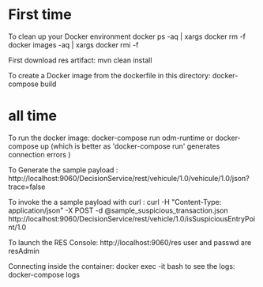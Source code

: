
# First time

To clean up your Docker environment
docker ps -aq | xargs docker rm -f
docker images -aq | xargs docker rmi -f

First download res artifact:
mvn clean install

To create a Docker image from the dockerfile in this directory:
docker-compose build

# all time

To run the docker image:
docker-compose run odm-runtime
or docker-compose up (which is better as 'docker-compose run' generates connection errors )


To Generate the sample payload : 
http://localhost:9060/DecisionService/rest/vehicule/1.0/vehicule/1.0/json?trace=false

To invoke the a sample payload with curl : 
curl -H "Content-Type: application/json" -X POST -d @sample_suspicious_transaction.json http://localhost:9060/DecisionService/rest/vehicle/1.0/isSuspiciousEntryPoint/1.0


To launch the RES Console: http://localhost:9060/res
user and passwd are resAdmin

Connecting inside the container: docker exec -it <containerIdOrName> bash
to see the logs: docker-compose logs
